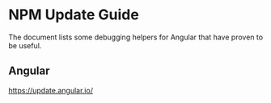 # NPM Update Guide

The document lists some debugging helpers for Angular that have proven to be useful.

## Angular

https://update.angular.io/


 
